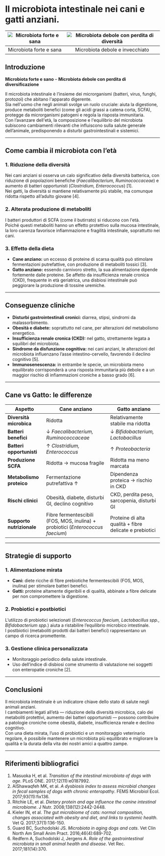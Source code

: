 # Il microbiota intestinale nei cani e gatti anziani.

| ![Microbiota forte e sana](/blog/images/microbiota-sano.png) | ![Microbiota debole con perdita di diversità](/blog/images/microbiota-viejo.png) |
|:--:|:--:|
| Microbiota forte e sana | Microbiota debole e invecchiato |

## Introduzione
**Microbiota forte e sano** – **Microbiota debole con perdita di diversificazione**

Il microbiota intestinale è l’insieme dei microrganismi (batteri, virus, funghi, protozoi) che abitano l'apparato digerente.  
Sia nell'uomo che negli animali svolge un ruolo cruciale: aiuta la digestione, produce metaboliti benefici (come gli acidi grassi a catena corta, SCFA), protegge da microrganismi patogeni e regola la risposta immunitaria.  
Con l’avanzare dell'età, la composizione e l'equilibrio del microbiota subiscono cambiamenti rilevanti che influiscono sulla salute generale dell’animale, predisponendo a disturbi gastrointestinali e sistemici.

---

## Come cambia il microbiota con l’età

### 1. Riduzione della diversità
Nei cani anziani si osserva un calo significativo della diversità batterica, con riduzione di popolazioni benefiche (*Faecalibacterium, Ruminococcaceae*) e aumento di batteri opportunisti (*Clostridium, Enterococcus*) [1].  
Nei gatti, la diversità si mantiene relativamente più stabile, ma comunque ridotta rispetto all’adulto giovane [4].

### 2. Alterata produzione di metaboliti
I batteri produttori di SCFA (come il butirrato) si riducono con l'età.  
Poiché questi metaboliti hanno un effetto protettivo sulla mucosa intestinale, la loro carenza favorisce infiammazione e fragilità intestinale, soprattutto nei cani.

### 3. Effetto della dieta
- **Cane anziano:** un eccesso di proteine di scarsa qualità può stimolare fermentazioni putrefattive, con produzione di metaboliti tossici [3].  
- **Gatto anziano:** essendo carnivoro stretto, la sua alimentazione dipende fortemente dalle proteine. Se affetto da insufficienza renale cronica (CKD), frequente in età geriatrica, una disbiosi intestinale può peggiorare la produzione di tossine uremiche.

---

## Conseguenze cliniche

- **Disturbi gastrointestinali cronici:** diarrea, stipsi, sindromi da malassorbimento.  
- **Obesità e diabete:** soprattutto nel cane, per alterazioni del metabolismo energetico.  
- **Insufficienza renale cronica (CKD):** nel gatto, strettamente legata a squilibri del microbiota.  
- **Sindrome da disfunzione cognitiva:** nei cani anziani, le alterazioni del microbiota influenzano l’asse intestino-cervello, favorendo il declino cognitivo [5].  
- **Immunosenescenza:** in entrambe le specie, un microbiota meno equilibrato corrisponderà a una risposta immunitaria più debole e a un maggior rischio di infiammazioni croniche a basso grado [6].

---

## Cane vs Gatto: le differenze

| Aspetto | Cane anziano | Gatto anziano |
|----------|---------------|----------------|
| **Diversità microbica** | Ridotta | Relativamente stabile ma ridotta |
| **Batteri benefici** | ↓ *Faecalibacterium, Ruminococcaceae* | ↓ *Bifidobacterium, Lactobacillus* |
| **Batteri opportunisti** | ↑ *Clostridium, Enterococcus* | ↑ *Proteobacteria* |
| **Produzione SCFA** | Ridotta → mucosa fragile | Ridotta ma meno marcata |
| **Metabolismo proteico** | Fermentazione putrefattiva ↑ | Dipendenza proteica → rischio in CKD |
| **Rischi clinici** | Obesità, diabete, disturbi GI, declino cognitivo | CKD, perdita peso, sarcopenia, disturbi GI |
| **Supporto nutrizionale** | Fibre fermentescibili (FOS, MOS, inulina) + probiotici (*Enterococcus faecium*) | Proteine di alta qualità + fibre delicate e prebiotici |

---

## Strategie di supporto

### 1. Alimentazione mirata
- **Cani:** diete ricche di fibre prebiotiche fermentescibili (FOS, MOS, inulina) per stimolare batteri benefici.  
- **Gatti:** proteine altamente digeribili e di qualità, abbinate a fibre delicate per non compromettere la digestione.

### 2. Probiotici e postbiotici
L’utilizzo di probiotici selezionati (*Enterococcus faecium, Lactobacillus spp., Bifidobacterium spp.*) aiuta a ristabilire l’equilibrio microbico intestinale.  
I postbiotici (metaboliti prodotti dai batteri benefici) rappresentano un campo di ricerca promettente.

### 3. Gestione clinica personalizzata
- Monitoraggio periodico della salute intestinale.  
- Uso dell’indice di disbiosi come strumento di valutazione nei soggetti con enteropatie croniche [2].

---

## Conclusioni
Il microbiota intestinale è un indicatore chiave dello stato di salute negli animali anziani.  
I cambiamenti legati all’età — riduzione della diversità microbica, calo dei metaboliti protettivi, aumento dei batteri opportunisti — possono contribuire a patologie croniche come obesità, diabete, insufficienza renale e declino cognitivo.  
Con una dieta mirata, l’uso di probiotici e un monitoraggio veterinario regolare, è possibile mantenere un microbiota più equilibrato e migliorare la qualità e la durata della vita dei nostri amici a quattro zampe.

---

## Riferimenti bibliografici
1. Masuoka H, et al. *Transition of the intestinal microbiota of dogs with age*. PLoS ONE. 2017;12(11):e0187992.  
2. AlShawaqfeh MK, et al. *A dysbiosis index to assess microbial changes in fecal samples of dogs with chronic enteropathy*. FEMS Microbiol Ecol. 2017;93(11):fix136.  
3. Ritchie LE, et al. *Dietary protein and age influence the canine intestinal microbiome*. J Nutr. 2008;138(12):2442-2448.  
4. Kieler IN, et al. *The gut microbiome of cats: normal composition, changes associated with obesity and diet, and links to systemic health*. Vet Q. 2017;37(1):136-150.  
5. Guard BC, Suchodolski JS. *Microbiota in aging dogs and cats*. Vet Clin North Am Small Anim Pract. 2016;46(4):689-702.  
6. Redfern A, Suchodolski J, Jergens A. *Role of the gastrointestinal microbiota in small animal health and disease*. Vet Rec. 2017;181(14):370.

